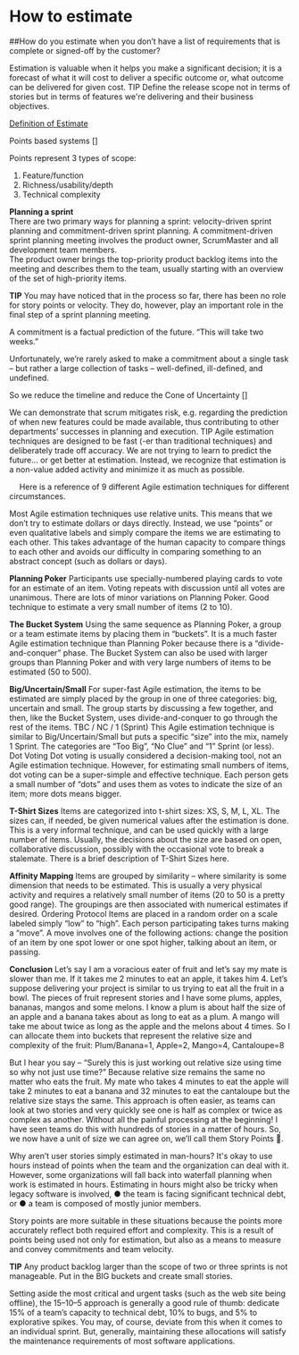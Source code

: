 
How to estimate
=======

##How do you estimate when you don’t have a list of requirements that is complete or signed-off by the customer?  

Estimation is valuable when it helps you make a significant decision; it is a forecast of what it will cost to deliver a specific outcome or, what outcome can be delivered for given cost.
TIP Define the release scope not in terms of stories but in terms of features we're delivering and their business objectives.  

[Definition of Estimate](https://www.google.co.uk/search?q=def%3B+estimate&rlz=1C1GCEA_enGB796GB796&oq=def%3B+estimate&aqs=chrome..69i57j0l5.3014j1j8&sourceid=chrome&ie=UTF-8)

Points based systems []

Points represent 3 types of scope: 
1. Feature/function 
2. Richness/usability/depth 
3. Technical complexity 

**Planning a sprint**  	
There are two primary ways for planning a sprint: velocity-driven sprint planning and commitment-driven sprint planning. 
A commitment-driven sprint planning meeting involves the product owner, ScrumMaster and all development team members.   
The product owner brings the top-priority product backlog items into the meeting and describes them to the team, usually 
starting with an overview of the set of high-priority items.


**TIP** You may have noticed that in the process so far, there has been no role for story points or velocity. 
They do, however, play an important role in the final step of a sprint planning meeting.  

A commitment is a factual prediction of the future.  “This will take two weeks.”   

Unfortunately, we’re rarely asked to make a commitment about a single task – but rather a large collection of tasks – 
well-defined, ill-defined, and undefined.

So we reduce the timeline and reduce the Cone of Uncertainty []
 

We can demonstrate that scrum mitigates risk, e.g. regarding the prediction of when new features could be made available, thus contributing to other departments’ successes in planning and execution. 
TIP Agile estimation techniques are designed to be fast (-er than traditional techniques) and deliberately trade off accuracy.  We are not trying to learn to predict the future… or get better at estimation. Instead, we recognize that estimation is a non-value added activity and minimize it as much as possible.

 
Here is a reference of 9 different Agile estimation techniques for different circumstances.

Most Agile estimation techniques use relative units.  This means that we don’t try to estimate dollars or days directly.  Instead, we use “points” or even qualitative labels and simply compare the items we are estimating to each other.  This takes advantage of the human capacity to compare things to each other and avoids our difficulty in comparing something to an abstract concept (such as dollars or days).

**Planning Poker**
Participants use specially-numbered playing cards to vote for an estimate of an item.  Voting repeats with discussion until all votes are unanimous.  There are lots of minor variations on Planning Poker.  Good technique to estimate a very small number of items (2 to 10).

**The Bucket System**
Using the same sequence as Planning Poker, a group or a team estimate items by placing them in “buckets”.  It is a much faster Agile estimation technique than Planning Poker because there is a “divide-and-conquer” phase.  The Bucket System can also be used with larger groups than Planning Poker and with very large numbers of items to be estimated (50 to 500).

**Big/Uncertain/Small**
For super-fast Agile estimation, the items to be estimated are simply placed by the group in one of three categories: big, uncertain and small.  The group starts by discussing a few together, and then, like the Bucket System, uses divide-and-conquer to go through the rest of the items.
TBC / NC / 1 (Sprint)
This Agile estimation technique is similar to Big/Uncertain/Small but puts a specific “size” into the mix, namely 1 Sprint.  The categories are “Too Big”, “No Clue” and “1” Sprint (or less).  
Dot Voting
Dot voting is usually considered a decision-making tool, not an Agile estimation technique.  However, for estimating small numbers of items, dot voting can be a super-simple and effective technique.  Each person gets a small number of “dots” and uses them as votes to indicate the size of an item; more dots means bigger.

**T-Shirt Sizes**
Items are categorized into t-shirt sizes: XS, S, M, L, XL.  The sizes can, if needed, be given numerical values after the estimation is done.  This is a very informal technique, and can be used quickly with a large number of items.  Usually, the decisions about the size are based on open, collaborative discussion, possibly with the occasional vote to break a stalemate.  There is a brief description of T-Shirt Sizes here.


**Affinity Mapping**
Items are grouped by similarity – where similarity is some dimension that needs to be estimated.  This is usually a very physical activity and requires a relatively small number of items (20 to 50 is a pretty good range).  The groupings are then associated with numerical estimates if desired.
Ordering Protocol
Items are placed in a random order on a scale labeled simply “low” to “high”.  Each person participating takes turns making a “move”.  A move involves one of the following actions: change the position of an item by one spot lower or one spot higher, talking about an item, or passing.

**Conclusion**
Let’s say I am a voracious eater of fruit and let’s say my mate is slower than me. If it takes me 2 minutes to eat an apple, it takes him 4. Let’s suppose delivering your project is similar to us trying to eat all the fruit in a bowl. The pieces of fruit represent stories and I have some plums, apples, bananas, mangos and some melons. I know a plum is about half the size of an apple and a banana takes about as long to eat as a plum. A mango will take me about twice as long as the apple and the melons about 4 times. So I can allocate them into buckets that represent the relative size and complexity of the fruit: 
Plum/Banana=1, 
Apple=2, 
Mango=4, 
Cantaloupe=8 

But I hear you say – “Surely this is just working out relative size using time so why not just use time?”
Because relative size remains the same no matter who eats the fruit. My mate who takes 4 minutes to eat the apple will take 2 minutes to eat a banana and 32 minutes to eat the cantaloupe but the relative size stays the same. This approach is often easier, as teams can look at two stories and very quickly see one is half as complex or twice as complex as another. Without all the painful processing at the beginning! I have seen teams do this with hundreds of stories in a matter of hours. So, we now have a unit of size we can agree on, we’ll call them Story Points .

Why aren’t user stories simply estimated in man-hours? It's okay to use hours instead of points when the team and the organization can deal with it. However, some organizations will fall back into waterfall planning when work
is estimated in hours.
Estimating in hours might also be tricky when legacy software is involved,
● the team is facing significant technical debt, or
● a team is composed of mostly junior members. 

Story points are more suitable in these situations because the points more
accurately reflect both required effort and complexity. This is a result of points
being used not only for estimation, but also as a means to measure and convey
commitments and team velocity.


**TIP** Any product backlog larger than the scope of two or three sprints is not
manageable. Put in the BIG buckets and create small stories.


Setting aside the most critical and urgent tasks (such as the web site being offline),
the 15–10–5 approach is generally a good rule of thumb: dedicate 15% of a team’s
capacity to technical debt, 10% to bugs, and 5% to explorative spikes. You may,
of course, deviate from this when it comes to an individual sprint. But, generally,
maintaining these allocations will satisfy the maintenance requirements of most
software applications.
